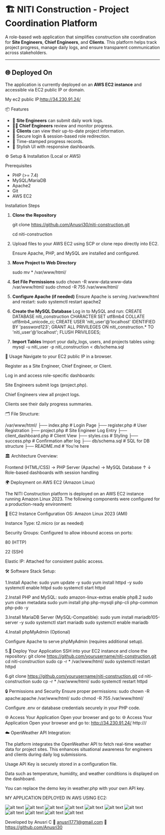 # 🏗️ NITI Construction - Project Coordination Platform

A role-based web application that simplifies construction site coordination for **Site Engineers**, **Chief Engineers**, and **Clients**. This platform helps track project progress, manage daily logs, and ensure transparent communication across stakeholders.

---

## 🌐 Deployed On

The application is currently deployed on an **AWS EC2 instance** and accessible via EC2 public IP or domain.


My ec2 public IP:http://34.230.91.24/

📦 Features

- 🧱 **Site Engineers** can submit daily work logs.
- 🧑‍💼 **Chief Engineers** review and monitor progress.
- 👷 **Clients** can view their up-to-date project information.
- 🔐 Secure login & session-based role redirection.
- 📅 Time-stamped progress records.
- 🎨 Stylish UI with responsive dashboards.

⚙️ Setup & Installation (Local or AWS)

Prerequisites

- PHP (>= 7.4)
- MySQL/MariaDB
- Apache2
- Git
- AWS EC2 

Installation Steps

1. **Clone the Repository**

   git clone https://github.com/Anusri30/niti-construction.git
   
   cd niti-construction

2. Upload files to your AWS EC2 using SCP or clone repo directly into EC2.
   
   Ensure Apache, PHP, and MySQL are installed and configured.

3. **Move Project to Web Directory**
   
   sudo mv * /var/www/html/

4. **Set File Permissions**
   sudo chown -R www-data:www-data /var/www/html/
   sudo chmod -R 755 /var/www/html/

5. **Configure Apache (if needed)**
   Ensure Apache is serving /var/www/html and restart:
   sudo systemctl restart apache2

6. **Create the MySQL Database**
   Log in to MySQL and run:
   CREATE DATABASE niti_construction CHARACTER SET utf8mb4 COLLATE utf8mb4_unicode_ci;
   CREATE USER 'niti_user'@'localhost' IDENTIFIED BY 'password123';
   GRANT ALL PRIVILEGES ON niti_construction.* TO 'niti_user'@'localhost';
   FLUSH PRIVILEGES;
   
7. **Import Tables**
    Import your daily_logs, users, and projects tables using:
    mysql -u niti_user -p niti_construction < db/schema.sql


🧪 Usage
Navigate to your EC2 public IP in a browser.

Register as a Site Engineer, Chief Engineer, or Client.

Log in and access role-specific dashboards:

Site Engineers submit logs (project.php).

Chief Engineers view all project logs.

Clients see their daily progress summaries.

🗂️ File Structure:

/var/www/html/
├── index.php              # Login Page
├── register.php           # User Registration
├── project.php            # Site Engineer Log Entry
├── client_dashboard.php   # Client View
├── styles.css             # Styling
├── success.php            # Confirmation after log
├── db/schema.sql          # SQL for DB structure
├── README.md              # You're here


🏛️ Architecture Overview:

Frontend (HTML/CSS) → PHP Server (Apache) → MySQL Database
           ↑                          ↓
         Role-based dashboards with session handling

🌍 Deployment on AWS EC2 (Amazon Linux)

The NITI Construction platform is deployed on an AWS EC2 instance running Amazon Linux 2023. The following components were configured for a production-ready environment:

🔧 EC2 Instance Configuration
OS: Amazon Linux 2023 (AMI)

Instance Type: t2.micro (or as needed)

Security Groups: Configured to allow inbound access on ports:

80 (HTTP)

22 (SSH)

Elastic IP: Attached for consistent public access.

🛠️ Software Stack Setup:
 
 1.Install Apache:
 sudo yum update -y
 sudo yum install httpd -y
 sudo systemctl enable httpd
 sudo systemctl start httpd

2.Install PHP and MySQL:
 sudo amazon-linux-extras enable php8.2
 sudo yum clean metadata
 sudo yum install php php-mysqli php-cli php-common php-pdo -y

3.Install MariaDB Server (MySQL-Compatible):
 sudo yum install mariadb105-server -y
 sudo systemctl start mariadb
 sudo systemctl enable mariadb

4.Install phpMyAdmin (Optional)

Configure Apache to serve phpMyAdmin (requires additional setup).

5.📂 Deploy Your Application
SSH into your EC2 instance and clone the repository:
 git clone https://github.com/yourusername/niti-construction.git
 cd niti-construction 
 sudo cp -r * /var/www/html/
 sudo systemctl restart httpd

6.git clone https://github.com/yourusername/niti-construction.git
 cd niti-construction
 sudo cp -r * /var/www/html/
 sudo systemctl restart httpd

🔒 Permissions and Security
Ensure proper permissions:
sudo chown -R apache:apache /var/www/html/
sudo chmod -R 755 /var/www/html/

Configure .env or database credentials securely in your PHP code.

🌐 Access Your Application
Open your browser and go to:
🌐 Access Your Application
Open your browser and go to:
http://34.230.91.24/
http://<your-ec2-public-ip>/

☁️ OpenWeather API Integration:

The platform integrates the OpenWeather API to fetch real-time weather data for project sites. This enhances situational awareness for engineers and clients during daily log submissions.

Usage
API Key is securely stored in a configuration file.

Data such as temperature, humidity, and weather conditions is displayed on the dashboard.

You can replace the demo key in weather.php with your own API key.

MY APPLICATION DEPLOYED IN AWS USING EC2:


![alt text](<login page.png>)
![alt text](dashboard.png)
![alt text](<Daily coordinatio log.png>)
![alt text](<success page.png>)
![alt text](about.png)
![alt text](backendAWS.png)
![alt text](usersDB.png)
![alt text](Database.png)
![alt text](chiefengineer.png)
![alt text](client.png)
![alt text](client_graph.png)

Developed by Anusri C
📧 anusri1771@gmail.com
🔗 https://github.com/Anusri30
